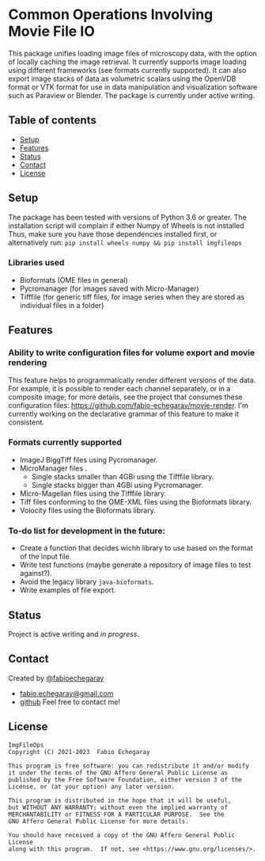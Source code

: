 # Common Operations Involving Movie File IO
This package unifies loading image files of microscopy data, 
with the option of locally caching the image retrieval.
It currently supports image loading using different frameworks (see formats currently supported).
It can also export image stacks of data as volumetric scalars using the OpenVDB format or VTK format for use in data manipulation and visualization software such as Paraview or Blender.
The package is currently under active writing.

## Table of contents
* [Setup](#setup)
* [Features](#features)
* [Status](#status)
* [Contact](#contact)
* [License](#license)


## Setup
The package has been tested with versions of Python 3.6 or greater. 
The installation script will complain if either Numpy of Wheels is not installed
Thus, make sure you have those dependencies installed first, or alternatively run: `pip install wheels numpy && pip install imgfileops`
    
### Libraries used
* Bioformats (OME files in general)
* Pycromanager (for images saved with Micro-Manager)
* Tifffile (for generic tiff files, for image series when they are stored as individual files in a folder)

## Features
### Ability to write configuration files for volume export and movie rendering
This feature helps to programmatically render different versions of the data.
For example, it is possible to render each channel separately, or in a composite image;
for more details, see the project that consumes these configuration files: https://github.com/fabio-echegaray/movie-render.
I'm currently working on the declarative grammar of this feature to make it consistent.

### Formats currently supported
* ImageJ BiggTiff files using Pycromanager.
* MicroManager files .
  - Single stacks smaller than 4GBi using the Tifffile library.
  - Single stacks bigger than 4GBi using Pycromanager.
* Micro-Magellan files using the Tifffile library.
* Tiff files conforming to the OME-XML files using the Bioformats library.
* Volocity files using the Bioformats library.

### To-do list for development in the future:
* Create a function that decides wichh library to use based on the format of the input file.
* Write test functions (maybe generate a repository of image files to test against?).
* Avoid the legacy library `java-bioformats`.
* Write examples of file export.

## Status
Project is active writing and _in progress_.

## Contact
Created by [@fabioechegaray](https://twitter.com/fabioechegaray)
* [fabio.echegaray@gmail.com](mailto:fabio.echegaray@gmail.com)
* [github](https://github.com/fabio-echegaray)
Feel free to contact me!

## License
    ImgFileOps
    Copyright (C) 2021-2023  Fabio Echegaray

    This program is free software: you can redistribute it and/or modify
    it under the terms of the GNU Affero General Public License as
    published by the Free Software Foundation, either version 3 of the
    License, or (at your option) any later version.

    This program is distributed in the hope that it will be useful,
    but WITHOUT ANY WARRANTY; without even the implied warranty of
    MERCHANTABILITY or FITNESS FOR A PARTICULAR PURPOSE.  See the
    GNU Affero General Public License for more details.

    You should have received a copy of the GNU Affero General Public License
    along with this program.  If not, see <https://www.gnu.org/licenses/>.

